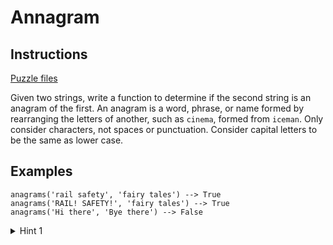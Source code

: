 # Annagram

## Instructions

[Puzzle files](.)

Given two strings, write a function to determine if the second string is an anagram of the first. An anagram is a word, phrase, or name
formed by rearranging the letters of another, such as `cinema`, formed from `iceman`. Only consider characters, not spaces or punctuation.
Consider capital letters to be the same as lower case.


## Examples

```
anagrams('rail safety', 'fairy tales') --> True
anagrams('RAIL! SAFETY!', 'fairy tales') --> True
anagrams('Hi there', 'Bye there') --> False
```

<details>
<summary>Hint 1</summary>
Use frequency counter
</details>
